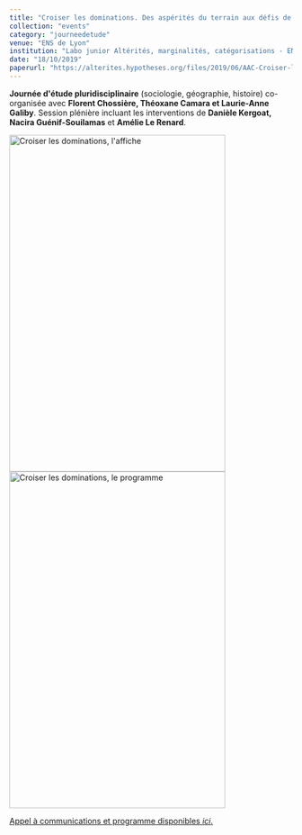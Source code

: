 ```yaml
---
title: "Croiser les dominations. Des aspérités du terrain aux défis de l'interprétation"                       
collection: "events"  
category: "journeedetude"
venue: "ENS de Lyon"
institution: "Labo junior Altérités, marginalités, catégorisations - ENS de Lyon"
date: "18/10/2019"
paperurl: "https://alterites.hypotheses.org/files/2019/06/AAC-Croiser-les-dominations-Des-asp%C3%A9rit%C3%A9s-du-terrain-aux-d%C3%A9fis-de-linterpr%C3%A9tation.pdf"
---
```

**Journée d'étude pluridisciplinaire** (sociologie, géographie, histoire) co-organisée avec **Florent Chossière, Théoxane Camara et Laurie-Anne Galiby**. Session plénière incluant les interventions de **Danièle Kergoat, Nacira Guénif-Souilamas** et **Amélie Le Renard**. 

<img src="https://alterites.hypotheses.org/files/2019/09/Affiche-FINAL_compressed-page-001-768x1097.jpg" width="384" height="598" alt="Croiser les dominations, l'affiche">
<img src="https://alterites.hypotheses.org/files/2019/09/Programme-Croiser-les-dominations-page-001-768x1086.jpg" width="384" height="598" alt="Croiser les dominations, le programme">

[Appel à communications et programme disponibles *ici*.](https://calenda.org/683106)